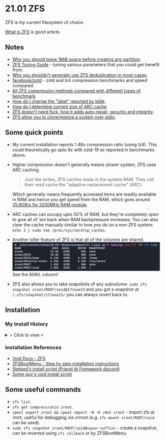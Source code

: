 # 21.01 ZFS

ZFS is my current filesystem of choice.

[What is ZFS](https://itsfoss.com/what-is-zfs) is good article.

## Notes

* [Why you should leave 1MiB space before creating any partition](https://superuser.com/questions/1483928/why-do-windows-and-linux-leave-1mib-unused-before-first-partition).
* [ZFS Tuning Guide](https://www.high-availability.com/docs/ZFS-Tuning-Guide) - tuning various parameters that you could get benefit from.
* [Why you shouldn't generally use ZFS deduplication in most-cases](https://www.truenas.com/docs/references/zfsdeduplication).
* [facebook/zstd](https://github.com/facebook/zstd) - zstd and lz4 compression benchmarks and speed compared.
* [All ZFS compression methods compared with different types of benchmark](https://docs.google.com/spreadsheets/d/1TvCAIDzFsjuLuea7124q-1UtMd0C9amTgnXm2yPtiUQ/edit?usp=drivesdk).
* [How do I change the "label" reported by lsblk](https://askubuntu.com/questions/1103569/how-do-i-change-the-label-reported-by-lsblk).
* [How do I determine current size of ARC cache](https://superuser.com/questions/1137416/how-can-i-determine-the-current-size-of-the-arc-in-zfs-and-how-does-the-arc-rel).
* [ZFS doesn't need fsck, how it adds auto-repair, security and integrity](https://klarasystems.com/articles/openzfs-data-security-vs-integrity).
* [ZFS allow you to clone/restore a system over stdio](https://github.com/Stetsed/.dotfiles/blob/main/.bin/install/05-restore.sh#L70).

## Some quick points

* My current installation reports 1.48x compression ratio (using lz4). This could theoretically go upto 6x with zstd-19 as reported in benchmarks above.

* Higher compression doesn't generally means slower system, ZFS uses ARC caching.
  > Just like writes, ZFS caches reads in the system RAM. They call their read cache the "adaptive replacement cache" (ARC).

  Which generally means frequently accessed items are readily available in RAM and hence you get speed from the RAM, which goes around [25.6GB/s for 3200MHz RAM module](https://www.transcend-info.com/Support/FAQ-292).

* ARC caches can occupy upto 50% of RAM, but they're completely open to give all of 'em back when RAM backpressure increases. You can also clear the cache manually similar to how you do on a non-ZFS system:<br>`echo 3 | sudo tee /proc/sys/vm/drop_caches`.

* Another killer feature of ZFS is that all of the volumes are shared.
  ![ZFS Pool](./21.01-ZFS-pool.jpg)
  See the AVAIL column!

* ZFS also allows you to take snapshots of any subvolume: `sudo zfs snapshot zroot/ROOT/void@17June23` and you got a snapshot at `/.zfs/snapshot/17June23/` you can always revert back to.


## Installation

### My Install History

<details>
<summary style="cursor: pointer;">&gt; Click to view &lt;</summary>

```bash
# Setup a 8-letter hexadecimal hostid (I like a bad food xD)
zgenhostid -f abadf00d

# Cleanup the disk
# blkdiscard is zero-write most-efficient disk clearing method
zpool labelclear -f /dev/nvme0n1 || true
blkdiscard -f /dev/nvme0n1

# Create partitions (boot, swap, zfs root)
sgdisk -n 1:1m:+550m -t 1:ef00 /dev/nvme0n1
sgdisk -L | grep ef00         # ef00 EFI system partition
sgdisk -L | grep -i swap      # 8200 Linux swap
sgdisk -n 2:0:+8G -t 2:8200 /dev/nvme0n1
sgdisk -L | grep -i bf00      # bf00 Solaris root
sgdisk -n 3:0:0 -t 3:bf00 /dev/nvme0n1

mkfs.vfat /dev/nvme0n1p1
mkswap /dev/nvme0n1p2
swapon /dev/nvme0n1p2

# Create a new dataset (zroot)
man zpool-create
man zfsprops
man zpoolprops

zpool create -f -o ashift=12 -O acltype=posixacl -O atime=off -O compression=lz4 -O xattr=sa -O canmount=off -m none zroot /dev/nvme0n1p3

# Create subvolumes in the dataset (zroot/ROOT, zroot/DATA)
man zfs

zfs create -o canmount=off -o mountpoint=none zroot/ROOT
zfs create -o canmount=noauto -o mountpoint=/ zroot/ROOT/void
zfs create -o canmount=off -o mountpoint=none zroot/DATA
zfs create -o mountpoint=/home zroot/DATA/home

zpool set bootfs=zroot/ROOT/void zroot

zfs export zroot
zpool import -N -R /mnt zroot
zfs mount zroot/ROOT/void
zfs mount zroot/DATA/home
udevadm trigger    # force kernel to re-read mount info (optional)

mkdir -p /mnt/boot/efi
mount /dev/nvme0n1p1 /mnt/boot/efi

# Ensure everything is well-n-good
mount | grep mnt

# <connect to internet>
ln -s /etc/sv/dbus /var/service
ln -s /etc/sv/iwd /var/service
ln -s /etc/sv/dhcpcd /var/service
iwctl station wlan0 scan
iwctl station wlan0 connect V2040

XBPS_ARCH=x86_64 xbps-install -S -R https://mirrors.dotsrc.org/voidlinux/current -r /mnt base-system zfs zfsbootmenu linux-headers linux5.18 linux5.18-headers iwd neovim linux-firmware-intel mesa-dri vulkan-loader mesa-vulkan-intel intel-video-accel xf86-video-intel efibootmgr gummiboot-efistub

mkdir -p /mnt/etc/zfs
zpool set cachefile=/etc/zfs/zpool.cache zroot

echo framework > /mnt/etc/hostname
cp /etc/hostid /mnt/etc/hostid
cp /etc/zfs/zpool.cache /mnt/etc/zfs/zpool.cache

# Set keyboard layout & timezone
nvim /mnt/etc/rc.conf
ln -sf /usr/share/zoneinfo/Asia/Kolkata /mnt/etc/localtime

# Setup dracut
cat << EOF > /etc/dracut.conf.d/zol.conf
nofsck="yes"
add_dracutmodules+=" zfs "
omit_dracutmodules+=" btrfs "
EOF

zfs set org.zfsbootmenu:commandline="loglevel=4 acpi_osi='Windows 2020' net.ifnames=0 i915.enable_psr=1 intel_pstate=disable nvme.noacpi=1" zroot/ROOT  # setting on ROOT makes all children inherit the property (useful in multi-boot)

# Generate locales
sed -i '/en_US/s/^#//' /mnt/etc/default/libc-locales
sed -i 's/LANG=.*/LANG=en_US.UTF-8/' /mnt/etc/locale.conf
xchroot /mnt xbps-reconfigure -f glibc-locales

# Add user
xchroot /mnt useradd -m animesh -G network,wheel,video,audio,input
xchroot /mnt chown -R animesh:animesh /home/animesh
xchroot /mnt passwd animesh
sed -i '/%wheel ALL=(ALL:ALL) ALL/s/^#//' /etc/sudoers

# Add mountpoints
blkid
echo "$(blkid | grep nvme0n1p1 | cut -d' ' -f2) /boot/efi vfat defaults 0 0" >> /mnt/etc/fstab
echo "$(blkid | grep nvme0n1p2 | cut -d' ' -f2) none swap defaults 0 0" >> /mnt/etc/fstab

# Configure ZFSBootMenu
cat << EOF > /etc/zfsbootmenu/config.yaml
Global:
  ManageImages: true
  BootMountPoint: /boot/efi
  DracutConfDir: /etc/zfsbootmenu/dracut.conf.d
  PreHooksDir: /etc/zfsbootmenu/generate-zbm.pre.d
  PostHooksDir: /etc/zfsbootmenu/generate-zbm.post.d
  InitCPIOConfig: /etc/zfsbootmenu/mkinitcpio.conf
Components:
  Enabled: false
EFI:
  ImageDir: /boot/efi/EFI/zbm
  Versions: false
  Enabled: true
Kernel:
  CommandLine: loglevel=4 acpi_osi='Windows 2020' net.ifnames=0 i915.enable_psr=1 intel_pstate=disable nvme.noacpi=1
EOF

xchroot /mnt xbps-reconfigure -fa

# Generate EFI entries for booting
man efibootmgr
xchroot /mnt efibootmgr --create --disk /dev/nvme0n1 --part 1 -L "ZFSBootMenu (Backup)" --loader \\EFI\\zbm\\vmlinuz-backup.efi
xchroot /mnt efibootmgr --create --disk /dev/nvme0n1 --part 1 -L "ZFSBootMenu" --loader \\EFI\\zbm\\vmlinuz.efi

umount -n -R /mnt
zpool export zroot
reboot
```

</details>

### Installation References

* [Void Docs - ZFS](https://docs.voidlinux.org/installation/guides/zfs.html)
* [ZFSBootMenu - Step by step installation instructions](https://docs.zfsbootmenu.org/en/latest/guides/void-linux/uefi.html#zfs-pool-creation)
* [Stetsed's install script (Friend @ Framework discord)](https://github.com/Stetsed/.dotfiles/blob/main/.bin/install/01-zfs_install.sh)
* [Some guy's void install script](https://github.com/eoli3n/void-config/tree/master/scripts/install)


## Some useful commands

* `zfs list`.
* `zfs get compressratio zroot`.
* `zpool export zroot && zpool import -N -R /mnt zroot` - import zfs at /mnt, useful for debugging via chroot (e.g. `zfs mount zroot/ROOT/void` can be used).
* `sudo zfs snapshot zroot/ROOT/void@<your-suffix>` - create a snapshot, can be reverted using `zfs rollback` or by ZFSBootMenu.
